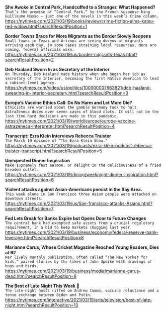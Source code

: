 **She Awoke in Central Park, Handcuffed to a Stranger. What Happened?**\
`That’s the premise of “Central Park,” by the French suspense king Guillaume Musso — just one of the novels in this week’s Crime column.`\
https://nytimes.com/2021/03/19/books/review/crime-fiction-alma-katsu-red-widow.html?searchResultPosition=1

**Border Towns Brace for More Migrants as the Border Slowly Reopens**\
`Small towns in Texas and Arizona are seeing dozens of migrants arriving each day, in some cases straining local resources. More are coming, federal officials warn.`\
https://nytimes.com/2021/03/19/us/border-migrants-texas.html?searchResultPosition=2

**Deb Haaland Sworn In as Secretary of the Interior**\
`On Thursday, Deb Haaland made history when she began her job as secretary of the Interior, becoming the first Native American to lead a cabinet-level agency.`\
https://nytimes.com/video/us/politics/100000007663821/deb-haaland-swearing-in-interior-secretary.html?searchResultPosition=3

**Europe’s Vaccine Ethics Call: Do No Harm and Let More Die?**\
`Ethicists are worried about the gamble Germany took to halt AstraZeneca doses over seven cases of blood clots. It will not be the last time hard decisions are made in this pandemic.`\
https://nytimes.com/2021/03/19/world/europe/europe-vaccine-astrazeneca-interpreter.html?searchResultPosition=4

**Transcript: Ezra Klein Interviews Rebecca Traister**\
`The March 19 episode of “The Ezra Klein Show.”`\
https://nytimes.com/2021/03/19/podcasts/ezra-klein-podcast-rebecca-traister-transcript.html?searchResultPosition=5

**Unexpected Dinner Inspiration**\
`Make supremely fast salmon, or delight in the deliciousness of a fried breaded cutlet.`\
https://nytimes.com/2021/03/19/dining/weeknight-dinner-inspiration.html?searchResultPosition=6

**Violent attacks against Asian-Americans persist in the Bay Area.**\
`This week alone in San Francisco three Asian people were attacked on downtown streets.`\
https://nytimes.com/2021/03/19/us/San-francisco-attacks-Asians.html?searchResultPosition=7

**Fed Lets Break for Banks Expire but Opens Door to Future Changes**\
`The central bank had exempted safe assets from a crucial regulatory requirement, in a bid to keep markets chugging last year.`\
https://nytimes.com/2021/03/19/business/economy/federal-reserve-bank-leverage.html?searchResultPosition=8

**Marianne Carus, Whose Cricket Magazine Reached Young Readers, Dies at 92**\
`Her lively monthly publication, often called “The New Yorker for kids,” paired stories by the likes of John Updike with drawings of bugs and birds.`\
https://nytimes.com/2021/03/19/business/media/marianne-carus-dead.html?searchResultPosition=9

**The Best of Late Night This Week 🌙**\
`The late-night hosts riffed on Andrew Cuomo, vaccine reluctance and a tense exchange between Biden and Putin.`\
https://nytimes.com/interactive/2021/03/19/arts/television/best-of-late-night.html?searchResultPosition=10

